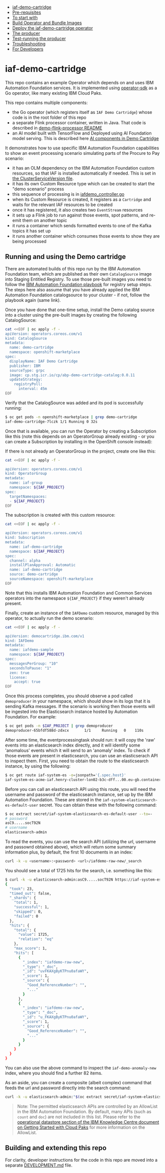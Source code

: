   - [iaf-demo-cartridge](#iaf-demo-cartridge)
  - [Pre-requisites](#pre-requisites)
  - [To start with](#to-start-with)
  - [Build Operator and Bundle Images](#build-operator-and-bundle-images)
  - [Deploy the iaf-demo-cartridge operator](#deploy-the-iaf-demo-cartridge-operator)
  - [The producer](#the-producer)
  - [Test-running the producer](#test-running-the-producer)
  - [Troubleshooting](#troubleshooting)
  - [For Developers](#for-developers)

# iaf-demo-cartridge

This repo contains an example Operator which depends on and uses IBM Automation Foundation services.
It is implemented using [operator-sdk](https://sdk.operatorframework.io/) as a Go operator, like many existing
IBM Cloud Paks.

This repo contains multiple components:
  - the Go operator (which registers itself as `IAF Demo Cartridge`) whose code is in the root folder of this repo
  - a separate Flink processor container, written in Java.  That code is described in [demo-flink-processor README](demo-flink-processor/README.md)
  - an AI model built with TensorFlow and Deployed using AI Foundation model serving.  This is described here [AI components in Demo Cartridge](doc/IAFAIREADME.md)

It demonstrates how to use specific IBM Automation Foundation capabilities to show an event
processing scenario simulating parts of the Procure to Pay scenario:
  - it has an OLM dependency on the IBM Automation Foundation custom resources, so that IAF is installed automatically if needed. This is set in [the ClusterServiceVersion file](bundle/manifests/iaf-demo-cartridge.clusterserviceversion.yaml).
  - it has its own Custom Resource type which can be created to start the "demo scenario" process
  - this sequence of processing is in [iafdemo_controller.go](controllers/iafdemo_controller.go)
  - when its Custom Resource is created, it registers as a `Cartridge` and waits for the relevant IAF resources to be created
  - once it has registered, it also creates two `EventStream` resources
  - it sets up a Flink job to run against those events, spot patterns, and re-emit them on another topic
  - it runs a container which sends formatted events to one of the Kafka topics it has set up
  - it runs another container which consumes those events to show they are being processed

## Running and using the Demo cartridge

There are automated builds of this repo run by the IBM Automation Foundation team, which are published as their own `CatalogSource` image into Staging Entitled Registry.  To use those pre-built images you need to follow the [IBM Automation Foundation playbook](https://pages.github.ibm.com/automation-base-pak/abp-playbook/planning-install/installing#obtaining-the-images) for registry setup steps.  The steps here also assume that you have already applied the IBM Automation Foundation catalogsource to your cluster - if not, follow the playbook again (same link).

Once you have done that one-time setup, install the Demo catalog source into a cluster using the pre-built images by creating the following CatalogSource:
```bash
cat <<EOF | oc apply -f -
apiVersion: operators.coreos.com/v1
kind: CatalogSource
metadata:
  name: demo-cartridge
  namespace: openshift-marketplace
spec:
  displayName: IAF Demo Cartridge
  publisher: IBM
  sourceType: grpc
  image: cp.stg.icr.io/cp/abp-demo-cartridge-catalog:0.0.11
  updateStrategy:
    registryPoll:
      interval: 45m
EOF
```

Verify that the CatalogSource was added and its pod is successfully running:
```bash
$ oc get pods -n openshift-marketplace | grep demo-cartridge
iaf-demo-cartridge-7lczk 1/1 Running 0 32s
```

Once that is available, you can run the Operator by creating a Subscription like this (note this depends on an OperatorGroup already existing - or you can create a Subscription by installing in the OpenShift console instead):

If there is not already an OperatorGroup in the project, create one like this:
```bash
cat <<EOF | oc apply -f -

apiVersion: operators.coreos.com/v1
kind: OperatorGroup
metadata:
  name: iaf-group
  namespace: ${IAF_PROJECT}
spec:
  targetNamespaces:
  - ${IAF_PROJECT}
EOF
```

The subscription is created with this custom resource:
```bash
cat <<EOF | oc apply -f -

apiVersion: operators.coreos.com/v1
kind: Subscription
metadata:
  name: iaf-demo-cartridge
  namespace: ${IAF_PROJECT}
spec:
  channel: alpha
  installPlanApproval: Automatic
  name: iaf-demo-cartridge
  source: demo-cartridge
  sourceNamespace: openshift-marketplace
EOF
```
Note that this installs IBM Automation Foundation and Common Services operators into the namespace `${IAF_PROJECT}` if they weren't already present.

Finally, create an instance of the `IAFDemo` custom resource, managed by this operator, to actually run the demo scenario:
```bash
cat <<EOF | oc apply -f -  

apiVersion: democartridge.ibm.com/v1
kind: IAFDemo
metadata:
  name: iafdemo-sample
  namespace: ${IAF_PROJECT}
spec:
  messagesPerGroup: "10"
  secondsToPause: "1"
  zen: true
  license:
    accept: true
EOF
```

Once this process completes, you should observe a pod called `demoproducer` in your namespace, which should show in its logs that it is sending Kafka messages. If the scenario is working then those events will be ingested into the Elasticsearch instance hosted by Automation Foundation. For example:

```bash
$ oc get pods -n $IAF_PROJECT | grep demoproducer
demoproducer-65bfdf588d-zdxcx       1/1     Running   0    110s
```

After some time, the eventprocessingtask should run: it will copy the 'raw' events into an elasticsearch index directly, and it will identify some 'anomalous' events which it will send to an 'anomaly' index. To check if those events are present in elasticsearch, you can use an elasticserach API to inspect them. First, you need to obtain the route to the elasticsearch instance, by using the following:

```bash
$ oc get route iaf-system-es -o=jsonpath='{.spec.host}'
iaf-system-es-acme-iaf.henry-cluster-lon02-b3c-dff...00.eu-gb.containers.appdomain.cloud
```

Before you can call an elasticsearch API using this route, you will need the username and password of the elasticsearch instance, set up by the IBM Automation Foundation. These are stored in the `iaf-system-elasticsearch-es-default-user` secret. You can obtain these with the following command:

```bash
$ oc extract secret/iaf-system-elasticsearch-es-default-user --to=-
# password
asC9.....socT92N
# username
elasticsearch-admin
```

To read the events, you can use the search API (utilizing the url, username and passowrd obtained above), which will return some summary information plus, by default, the first 10 documents in an index:

```bash
curl -k -u <username>:<password> <url>/iafdemo-raw-new/_search
```

You should see a total of 1725 hits for the search, i.e. something like this:

```bash
$ curl -k -u elasticsearch-admin:asC9.....socT92N https://iaf-system-es-acme-iaf.henry-cluster-lon02-b3c-dff...00.eu-gb.containers.appdomain.cloud/iafdemo-raw-new/_search
{
  "took": 23,
  "timed_out": false,
  "_shards": {
    "total": 1,
    "successful": 1,
    "skipped": 0,
    "failed": 0
  },
  "hits": {
    "total": {
      "value": 1725,
      "relation": "eq"
    },
    "max_score": 1,
    "hits": [
      {
        "_index": "iafdemo-raw-new",
        "_type": "_doc",
        "_id": "uvFKAXgByKTPnu0afaWY",
        "_score": 1,
        "_source": {
          "Good_ReferenceNumber": "",
          "..."
        }
      },
      {
        "_index": "iafdemo-raw-new",
        "_type": "_doc",
        "_id": "u_FKAXgByKTPnu0afaWY",
        "_score": 1,
        "_source": {
          "Good_ReferenceNumber": "",
          "..."
        }
      }
    }
  }
}
```

You can also use the above command to inspect the `iaf-demo-anomaly-new` index, where you should find a further 82 items.

As an aside, you can create a composite (albeit complex) command that feeds the url and password directly into the search command:

```bash
curl -k -u elasticsearch-admin:"$(oc extract secret/iaf-system-elasticsearch-es-default-user --to=- --keys=password 2>/dev/null)" https://"$(oc get route iaf-system-es -o=jsonpath='{.spec.host}')"/iafdemo-raw-new/_search
```

> Note: The permitted elasticsearch APIs are controlled by an AllowList in the IBM Automation Foundation. By default, many APIs (such as `count` and `doc`) are not included in this list. Please refer to the [operational datastore section of the IBM Knowledge Centre document on Getting Started with Cloud Paks](https://www-03preprod.ibm.com/support/knowledgecenter/en/cloudpaks_start/cloud-paks/operationaldatastore-cp.html#api-allowlist) for more information on the AllowList.

## Building and extending this repo

For clarity, developer instructions for the code in this repo are moved into a separate [DEVELOPMENT.md](DEVELOPMENT.md) file.

